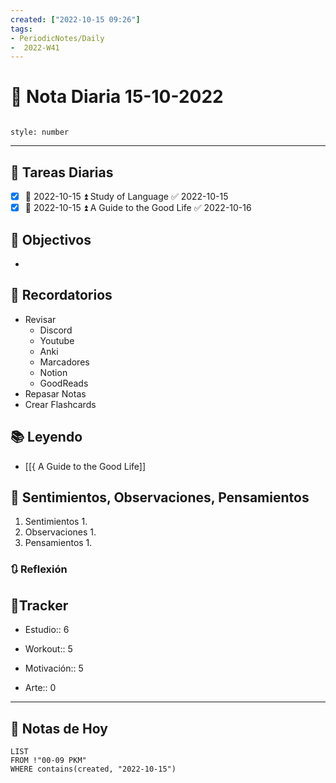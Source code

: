 ```yaml
---
created: ["2022-10-15 09:26"]
tags:
- PeriodicNotes/Daily
-  2022-W41
---
```


# 📅 Nota Diaria  15-10-2022
```toc

style: number

```

---
## 🔷 Tareas Diarias
- [x] 📅 2022-10-15 ⏫ Study of Language ✅ 2022-10-15
- [x] 📅 2022-10-15 ⏫ A Guide to the Good Life ✅ 2022-10-16

## 🎯 Objectivos
- 
## 📕 Recordatorios
- Revisar
	- Discord
	- Youtube
	- Anki
	- Marcadores
	- Notion
	- GoodReads
- Repasar Notas
- Crear Flashcards

## 📚 Leyendo
- [[{ A Guide to the Good Life]]
## 💬 Sentimientos, Observaciones, Pensamientos 
1. Sentimientos
	1. 
2. Observaciones
	1. 
3. Pensamientos
	1. 
### 🔃 Reflexión

## 🔷Tracker

- Estudio:: 6

- Workout:: 5

- Motivación:: 5

- Arte:: 0
---

## 📅 Notas de Hoy
```dataview
LIST 
FROM !"00-09 PKM" 
WHERE contains(created, "2022-10-15")
```